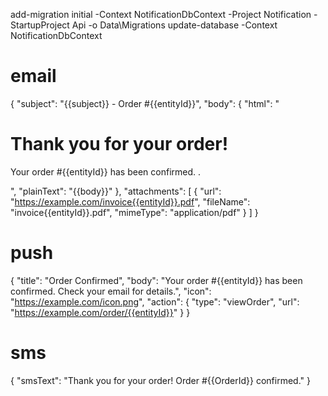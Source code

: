 ﻿add-migration initial -Context NotificationDbContext -Project Notification -StartupProject Api -o Data\Migrations
update-database -Context NotificationDbContext

# email
{
    "subject": "{{subject}} - Order #{{entityId}}",
    "body": {
      "html": "<html><body><h1>Thank you for your order!</h1><p>Your order #{{entityId}} has been confirmed. .</p></body></html>",
      "plainText": "{{body}}"
    },
    "attachments": [
      {
        "url": "https://example.com/invoice{{entityId}}.pdf",
        "fileName": "invoice{{entityId}}.pdf",
        "mimeType": "application/pdf"
      }
    ]
 }

 # push
 {
      "title": "Order Confirmed",
      "body": "Your order #{{entityId}} has been confirmed. Check your email for details.",
      "icon": "https://example.com/icon.png",
      "action": 
      {
        "type": "viewOrder",
        "url": "https://example.com/order/{{entityId}}"
      }
 }

 # sms
 {
    "smsText": "Thank you for your order! Order #{{OrderId}} confirmed."
 }
